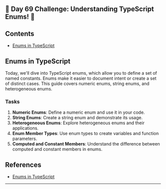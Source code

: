 ## 🚀 Day 69 Challenge: Understanding TypeScript Enums! 🚀

## Contents
- [Enums in TypeScript](#enums-in-typescript)

## Enums in TypeScript

Today, we'll dive into TypeScript enums, which allow you to define a set of named constants. Enums make it easier to document intent or create a set of distinct cases. This guide covers numeric enums, string enums, and heterogeneous enums.

### Tasks
1. **Numeric Enums**: Define a numeric enum and use it in your code.
2. **String Enums**: Create a string enum and demonstrate its usage.
3. **Heterogeneous Enums**: Explore heterogeneous enums and their applications.
4. **Enum Member Types**: Use enum types to create variables and function parameters.
5. **Computed and Constant Members**: Understand the difference between computed and constant members in enums.

## References
- [Enums in TypeScript](https://github.com/AsharibAli/100-days-of-code/tree/main/day-69/TS-Enums)

---
